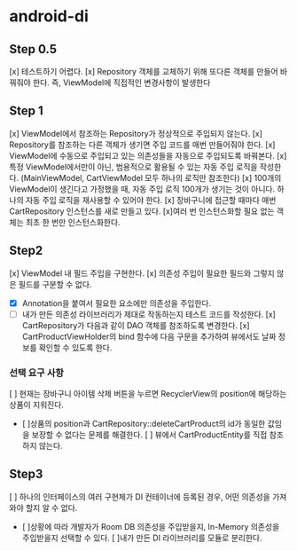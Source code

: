 # android-di

## Step 0.5

[x] 테스트하기 어렵다.
[x] Repository 객체를 교체하기 위해 또다른 객체를 만들어 바꿔줘야 한다. 
    즉, ViewModel에 직접적인 변경사항이 발생한다

## Step 1
[x] ViewModel에서 참조하는 Repository가 정상적으로 주입되지 않는다.
[x] Repository를 참조하는 다른 객체가 생기면 주입 코드를 매번 만들어줘야 한다.
[x] ViewModel에 수동으로 주입되고 있는 의존성들을 자동으로 주입되도록 바꿔본다.
[x] 특정 ViewModel에서만이 아닌, 범용적으로 활용될 수 있는 자동 주입 로직을 작성한다.
    (MainViewModel, CartViewModel 모두 하나의 로직만 참조한다)
[x] 100개의 ViewModel이 생긴다고 가정했을 때, 자동 주입 로직 100개가 생기는 것이 아니다.
    하나의 자동 주입 로직을 재사용할 수 있어야 한다.
[x] 장바구니에 접근할 때마다 매번 CartRepository 인스턴스를 새로 만들고 있다.
[x]여러 번 인스턴스화할 필요 없는 객체는 최초 한 번만 인스턴스화한다.


## Step2
[x] ViewModel 내 필드 주입을 구현한다.
[x] 의존성 주입이 필요한 필드와 그렇지 않은 필드를 구분할 수 없다.
 - [x] Annotation을 붙여서 필요한 요소에만 의존성을 주입한다.
 - [ ] 내가 만든 의존성 라이브러리가 제대로 작동하는지 테스트 코드를 작성한다.
[x] CartRepository가 다음과 같이 DAO 객체를 참조하도록 변경한다.
[x] CartProductViewHolder의 bind 함수에 다음 구문을 추가하여 뷰에서도 날짜 정보를 확인할 수 있도록 한다.

### 선택 요구 사항
[ ] 현재는 장바구니 아이템 삭제 버튼을 누르면 RecyclerView의 position에 해당하는 상품이 지워진다.
 - [ ]상품의 position과 CartRepository::deleteCartProduct의 id가 동일한 값임을 보장할 수 없다는 문제를 해결한다.
[ ] 뷰에서 CartProductEntity를 직접 참조하지 않는다.


## Step3
[ ] 하나의 인터페이스의 여러 구현체가 DI 컨테이너에 등록된 경우, 어떤 의존성을 가져와야 할지 알 수 없다.
 - [ ]상황에 따라 개발자가 Room DB 의존성을 주입받을지, In-Memory 의존성을 주입받을지 선택할 수 있다.
[ ]내가 만든 DI 라이브러리를 모듈로 분리한다.

